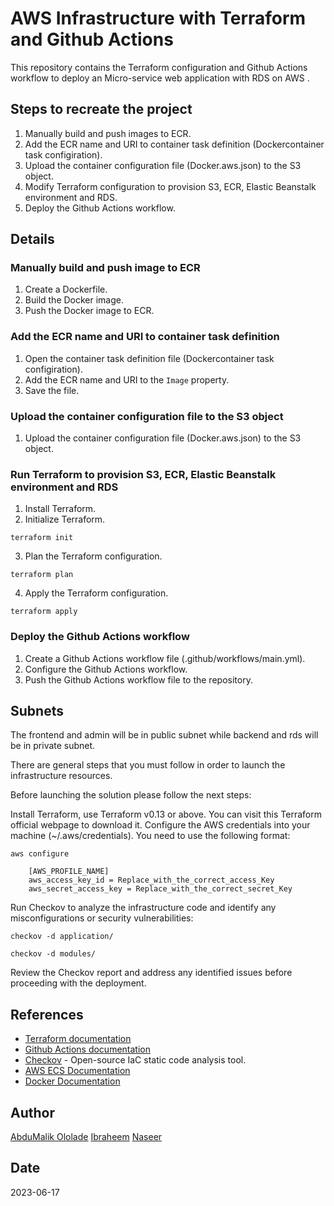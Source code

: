 # AWS Infrastructure with Terraform and Github Actions

This repository contains the Terraform configuration and Github Actions workflow to deploy an Micro-service web application with RDS on AWS .

## Steps to recreate the project

1. Manually build and push images to ECR.
2. Add the ECR name and URI to container task definition (Dockercontainer task configiration).
3. Upload the container configuration file (Docker.aws.json) to the S3 object.
4. Modify Terraform configuration to provision S3, ECR, Elastic Beanstalk environment and RDS.
5. Deploy the Github Actions workflow.

## Details

### Manually build and push image to ECR

1. Create a Dockerfile.
2. Build the Docker image.
3. Push the Docker image to ECR.

### Add the ECR name and URI to container task definition

1. Open the container task definition file (Dockercontainer task configiration).
2. Add the ECR name and URI to the `Image` property.
3. Save the file.

### Upload the container configuration file to the S3 object

1. Upload the container configuration file (Docker.aws.json) to the S3 object.

### Run Terraform to provision S3, ECR, Elastic Beanstalk environment and RDS

1. Install Terraform.
2. Initialize Terraform.

```shell
terraform init
``` 

3. Plan the Terraform configuration.

```shell
terraform plan
```

4. Apply the Terraform configuration.

```shell
terraform apply 
```

### Deploy the Github Actions workflow

1. Create a Github Actions workflow file (.github/workflows/main.yml).
2. Configure the Github Actions workflow.
3. Push the Github Actions workflow file to the repository.

## Subnets

The frontend and admin will be in public subnet while backend and rds will be in private subnet.

There are general steps that you must follow in order to launch the infrastructure resources.

Before launching the solution please follow the next steps:

Install Terraform, use Terraform v0.13 or above. You can visit this Terraform official webpage to download it.
Configure the AWS credentials into your machine (~/.aws/credentials). You need to use the following format:
```shell
aws configure
```
    
```shell
    [AWS_PROFILE_NAME]
    aws_access_key_id = Replace_with_the_correct_access_Key
    aws_secret_access_key = Replace_with_the_correct_secret_Key
```

 Run Checkov to analyze the infrastructure code and identify any misconfigurations or security vulnerabilities:

   ```shell
   checkov -d application/
   ```

   ```shell
   checkov -d modules/
   ```

   Review the Checkov report and address any identified issues before proceeding with the deployment.

## References

* [Terraform documentation](https://www.terraform.io/docs/)
* [Github Actions documentation](https://docs.github.com/en/actions)
* [Checkov](https://github.com/bridgecrewio/checkov) - Open-source IaC static code analysis tool.
* [AWS ECS Documentation](https://docs.aws.amazon.com/ecs)
* [Docker Documentation](https://docs.docker.com)

## Author

[AbduMalik Ololade](https://github.com/abdulmalik-devs)
[Ibraheem](https://github.com/eabrahym75)
[Naseer](https://github.com/Nahsc0)


## Date

2023-06-17
